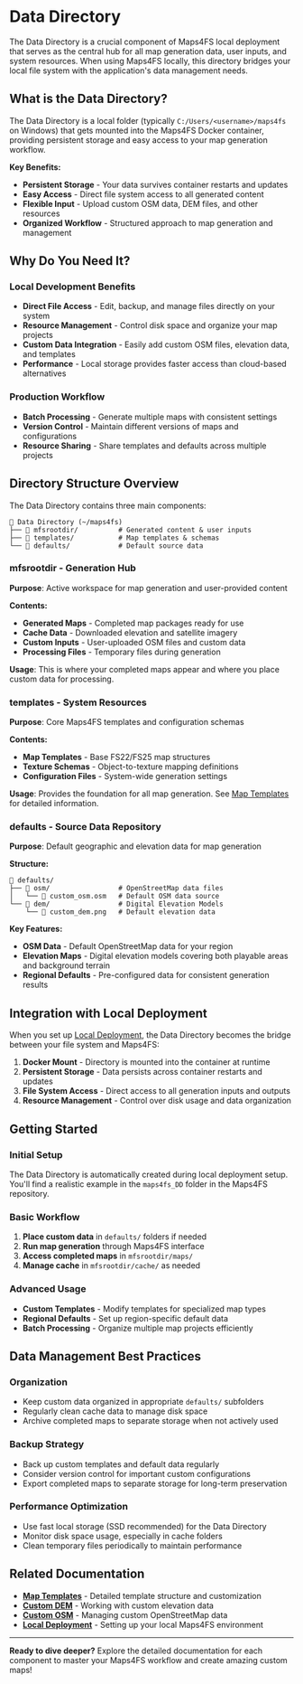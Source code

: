 # Data Directory

The Data Directory is a crucial component of Maps4FS local deployment that serves as the central hub for all map generation data, user inputs, and system resources. When using Maps4FS locally, this directory bridges your local file system with the application's data management needs.

## What is the Data Directory?

The Data Directory is a local folder (typically `C:/Users/<username>/maps4fs` on Windows) that gets mounted into the Maps4FS Docker container, providing persistent storage and easy access to your map generation workflow.

**Key Benefits:**
- **Persistent Storage** - Your data survives container restarts and updates
- **Easy Access** - Direct file system access to all generated content
- **Flexible Input** - Upload custom OSM data, DEM files, and other resources
- **Organized Workflow** - Structured approach to map generation and management

## Why Do You Need It?

### **Local Development Benefits**
- **Direct File Access** - Edit, backup, and manage files directly on your system
- **Resource Management** - Control disk space and organize your map projects
- **Custom Data Integration** - Easily add custom OSM files, elevation data, and templates
- **Performance** - Local storage provides faster access than cloud-based alternatives

### **Production Workflow**
- **Batch Processing** - Generate multiple maps with consistent settings
- **Version Control** - Maintain different versions of maps and configurations
- **Resource Sharing** - Share templates and defaults across multiple projects

## Directory Structure Overview

The Data Directory contains three main components:

```
📁 Data Directory (~/maps4fs)
├── 📂 mfsrootdir/          # Generated content & user inputs
├── 📂 templates/           # Map templates & schemas  
└── 📂 defaults/            # Default source data
```

### **mfsrootdir** - Generation Hub
**Purpose**: Active workspace for map generation and user-provided content

**Contents:**
- **Generated Maps** - Completed map packages ready for use
- **Cache Data** - Downloaded elevation and satellite imagery
- **Custom Inputs** - User-uploaded OSM files and custom data
- **Processing Files** - Temporary files during generation

**Usage**: This is where your completed maps appear and where you place custom data for processing.

### **templates** - System Resources
**Purpose**: Core Maps4FS templates and configuration schemas

**Contents:**
- **Map Templates** - Base FS22/FS25 map structures  
- **Texture Schemas** - Object-to-texture mapping definitions
- **Configuration Files** - System-wide generation settings

**Usage**: Provides the foundation for all map generation. See [Map Templates](map_templates.md) for detailed information.

### **defaults** - Source Data Repository
**Purpose**: Default geographic and elevation data for map generation

**Structure:**
```
📂 defaults/
├── 📂 osm/                 # OpenStreetMap data files
│   └── 📄 custom_osm.osm   # Default OSM data source
└── 📂 dem/                 # Digital Elevation Models  
    └── 📄 custom_dem.png   # Default elevation data
```

**Key Features:**
- **OSM Data** - Default OpenStreetMap data for your region
- **Elevation Maps** - Digital elevation models covering both playable areas and background terrain
- **Regional Defaults** - Pre-configured data for consistent generation results

## Integration with Local Deployment

When you set up [Local Deployment](local_deployment.md), the Data Directory becomes the bridge between your file system and Maps4FS:

1. **Docker Mount** - Directory is mounted into the container at runtime
2. **Persistent Storage** - Data persists across container restarts and updates
3. **File System Access** - Direct access to all generation inputs and outputs
4. **Resource Management** - Control over disk usage and data organization

## Getting Started

### **Initial Setup**
The Data Directory is automatically created during local deployment setup. You'll find a realistic example in the `maps4fs_DD` folder in the Maps4FS repository.

### **Basic Workflow**
1. **Place custom data** in `defaults/` folders if needed
2. **Run map generation** through Maps4FS interface
3. **Access completed maps** in `mfsrootdir/maps/`
4. **Manage cache** in `mfsrootdir/cache/` as needed

### **Advanced Usage**
- **Custom Templates** - Modify templates for specialized map types
- **Regional Defaults** - Set up region-specific default data
- **Batch Processing** - Organize multiple map projects efficiently

## Data Management Best Practices

### **Organization**
- Keep custom data organized in appropriate `defaults/` subfolders
- Regularly clean cache data to manage disk space
- Archive completed maps to separate storage when not actively used

### **Backup Strategy**
- Back up custom templates and default data regularly
- Consider version control for important custom configurations
- Export completed maps to separate storage for long-term preservation

### **Performance Optimization**
- Use fast local storage (SSD recommended) for the Data Directory
- Monitor disk space usage, especially in cache folders
- Clean temporary files periodically to maintain performance

## Related Documentation

- **[Map Templates](map_templates.md)** - Detailed template structure and customization
- **[Custom DEM](custom_dem.md)** - Working with custom elevation data
- **[Custom OSM](custom_osm.md)** - Managing custom OpenStreetMap data
- **[Local Deployment](local_deployment.md)** - Setting up your local Maps4FS environment

---

**Ready to dive deeper?** Explore the detailed documentation for each component to master your Maps4FS workflow and create amazing custom maps!
